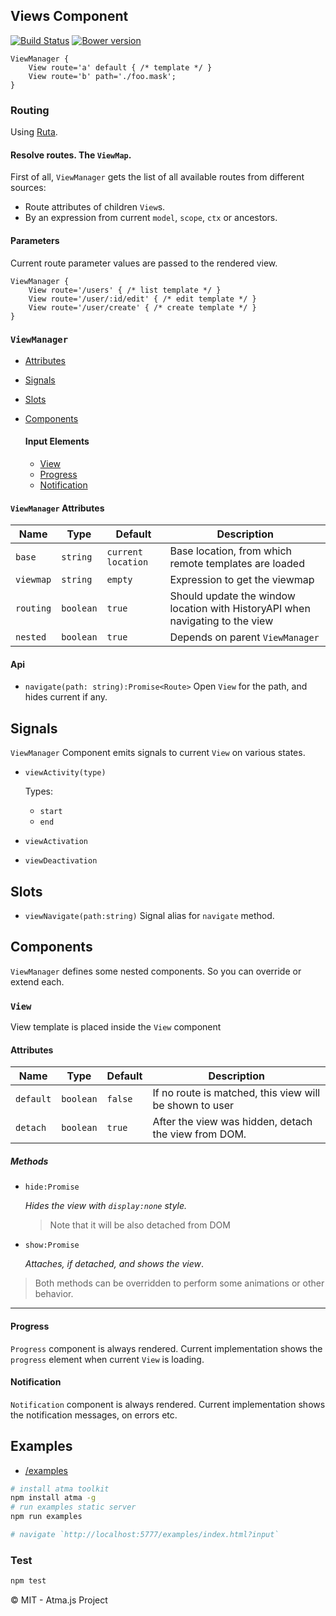 ## Views Component
[![Build Status](https://travis-ci.org/atmajs/compo-views.png?branch=master)](https://travis-ci.org/atmajs/compo-views)
[![Bower version](https://badge.fury.io/bo/compo-views.svg)](http://badge.fury.io/bo/compo-views)


```mask
ViewManager {
	View route='a' default { /* template */ }
	View route='b' path='./foo.mask';
}
```

### Routing

Using [Ruta](https://github.com/atmajs/ruta).

#### Resolve routes. The `ViewMap`.

First of all, `ViewManager` gets the list of all available routes from different sources:

- Route attributes of children `View`s.
- By an expression from current `model`, `scope`, `ctx` or ancestors.

#### Parameters

Current route parameter values are passed to the rendered view.

```mask
ViewManager {
	View route='/users' { /* list template */ }
	View route='/user/:id/edit' { /* edit template */ }
	View route='/user/create' { /* create template */ }
}
```

### `ViewManager`

- [Attributes](#viewmanager-attributes)
- [Signals](#viewmanager-signals)
- [Slots](#viewmanager-slots)
- [Components](#viewmanager-components)

	#### Input Elements
	- [View](#view)
	- [Progress](#progress)
	- [Notification](#notification)

#### `ViewManager` Attributes

| Name | Type | Default | Description |
|------|------|---------|-------------|
|`base`   |`string`  |`current location`| Base location, from which remote templates are loaded |
|`viewmap`|`string`  |`empty`           | Expression to get the viewmap |
|`routing`|`boolean` |`true`            | Should update the window location with HistoryAPI when navigating to the view |
|`nested` |`boolean` |`true`            | Depends on parent `ViewManager` |

#### Api

- `navigate(path: string):Promise<Route>` Open `View` for the path, and hides current if any.

## Signals

`ViewManager` Component emits signals to current `View` on various states.

- `viewActivity(type)`

	Types:

	- `start`
	- `end`

- `viewActivation`
- `viewDeactivation`

## Slots

- `viewNavigate(path:string)` Signal alias for `navigate` method.


## Components

`ViewManager` defines some nested components. So you can override or extend each.

### `View`

View template is placed inside the `View` component

#### Attributes

| Name | Type | Default | Description |
|------|------|---------|-------------|
|`default`|`boolean`  |`false`| If no route is matched, this view will be shown to user |
|`detach` |`boolean`  |`true` | After the view was hidden, detach the view from DOM.  |

##### Methods

- `hide:Promise`

	_Hides the view with `display:none` style._
	> Note that it will be also detached from DOM

- `show:Promise`

	_Attaches, if detached, and shows the view_.

> Both methods can be overridden to perform some animations or other behavior.

***

#### Progress

`Progress` component is always rendered. Current implementation shows the `progress` element when current `View` is loading.

#### Notification

`Notification` component is always rendered. Current implementation shows the notification messages, on errors etc.



## Examples

- [/examples](/examples)

```bash
# install atma toolkit
npm install atma -g
# run examples static server
npm run examples

# navigate `http://localhost:5777/examples/index.html?input`
```

### Test
```bash
npm test
```

:copyright: MIT - Atma.js Project
